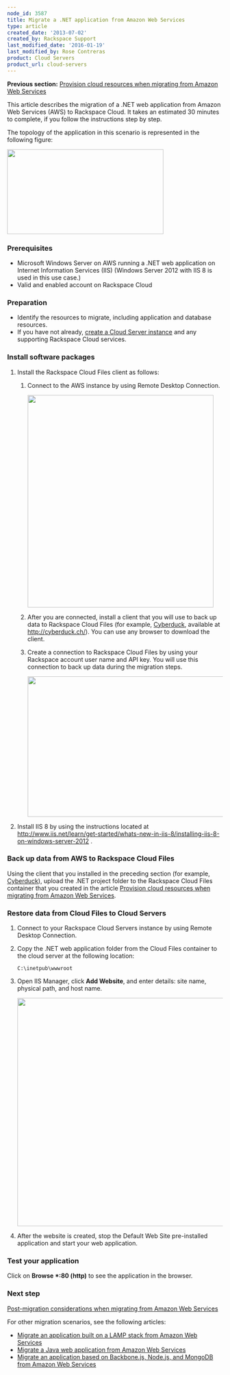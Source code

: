 ```yaml
---
node_id: 3587
title: Migrate a .NET application from Amazon Web Services
type: article
created_date: '2013-07-02'
created_by: Rackspace Support
last_modified_date: '2016-01-19'
last_modified_by: Rose Contreras
product: Cloud Servers
product_url: cloud-servers
---
```


**Previous section:** [Provision cloud resources when migrating from Amazon Web Services](/how-to/provisioning-cloud-resources-when-migrating-from-amazon-web-services)

This article describes the migration of a .NET web application from
Amazon Web Services (AWS) to Rackspace Cloud. It takes an estimated 30
minutes to complete, if you follow the instructions step by step.

The topology of the application in this scenario is represented in the
following figure:

<img src="https://8026b2e3760e2433679c-fffceaebb8c6ee053c935e8915a3fbe7.ssl.cf2.rackcdn.com/field/image/4-2-1.png" width="365" height="198" />

### Prerequisites

-   Microsoft Windows Server on AWS running a .NET web application on
    Internet Information Services (IIS) (Windows Server 2012 with IIS 8
    is used in this use case.)
-   Valid and enabled account on Rackspace Cloud

### Preparation

-   Identify the resources to migrate, including application and
    database resources.
-   If you have not already, [create a Cloud Server instance](/how-to/provisioning-cloud-resources-when-migrating-from-amazon-web-services)
    and any supporting Rackspace Cloud services.

### Install software packages

1.  Install the Rackspace Cloud Files client as follows:

    1.  Connect to the AWS instance by using Remote Desktop Connection.

        <img src="https://8026b2e3760e2433679c-fffceaebb8c6ee053c935e8915a3fbe7.ssl.cf2.rackcdn.com/field/image/4-2-6.png" width="434" height="496" />

    2.  After you are connected, install a client that you will use to back up data to Rackspace Cloud Files (for example, [Cyberduck](/how-to/configuring-rackspace-cloud-files-with-cyberduck), available at <http://cyberduck.ch/>). You can use any browser to download the client.

    3.  Create a connection to Rackspace Cloud Files by using your Rackspace account user name and API key. You will use this connection to back up data during the migration steps.

        <img src="https://8026b2e3760e2433679c-fffceaebb8c6ee053c935e8915a3fbe7.ssl.cf2.rackcdn.com/field/image/4-2-7.png" width="512" height="328" />

2.  Install IIS 8 by using the instructions located at <http://www.iis.net/learn/get-started/whats-new-in-iis-8/installing-iis-8-on-windows-server-2012> .

### Back up data from AWS to Rackspace Cloud Files

Using the client that you installed in the preceding section (for
example, [Cyberduck](/how-to/configuring-rackspace-cloud-files-with-cyberduck)),
upload the .NET project folder to the Rackspace Cloud Files container
that you created in the article [Provision cloud resources when migrating from Amazon Web Services](http://www.rackspace.com/how-to/provisioning-cloud-resources-when-migrating-from-amazon-web-services).

### Restore data from Cloud Files to Cloud Servers

1.  Connect to your Rackspace Cloud Servers instance by using Remote Desktop Connection.
2.  Copy the .NET web application folder from the Cloud Files container to the cloud server at the following location:

        C:\inetpub\wwwroot

3.  Open IIS Manager, click **Add Website**, and enter details: site name, physical path, and host name.

    <img src="https://8026b2e3760e2433679c-fffceaebb8c6ee053c935e8915a3fbe7.ssl.cf2.rackcdn.com/field/image/4-2-8.png" width="564" height="533" />

4.  After the website is created, stop the Default Web Site pre-installed application and start your web application.

### Test your application

Click on **Browse \*:80 (http)** to see the application in the browser.

### Next step

[Post-migration considerations when migrating from Amazon Web Services](/how-to/post-migration-considerations-when-migrating-from-amazon-web-services)

For other migration scenarios, see the following articles:

-   [Migrate an application built on a LAMP stack from Amazon Web Services](/how-to/migrating-an-application-built-on-a-lamp-stack-from-amazon-web-services)
-   [Migrate a Java web application from Amazon Web Services](/how-to/migrating-a-java-web-application-from-amazon-web-services)
-   [Migrate an application based on Backbone.js, Node.js, and MongoDB from Amazon Web Services](/how-to/migrating-an-application-based-on-backbonejs-nodejs-and-mongodb-from-amazon-web-services)
